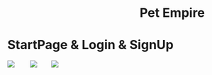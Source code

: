# &nbsp;&nbsp;&nbsp;&nbsp;&nbsp;&nbsp;&nbsp;&nbsp;&nbsp;&nbsp;&nbsp;&nbsp;&nbsp;&nbsp;&nbsp;&nbsp;&nbsp;&nbsp;&nbsp;&nbsp;&nbsp;&nbsp;&nbsp;&nbsp;&nbsp;&nbsp;&nbsp;&nbsp;&nbsp;&nbsp;&nbsp;&nbsp;&nbsp;&nbsp;&nbsp;&nbsp;&nbsp;&nbsp;&nbsp;&nbsp;&nbsp;&nbsp;&nbsp;&nbsp; Pet Empire
# StartPage & Login & SignUp
<img src="https://media.giphy.com/media/7q5RsM6gKTk6JoEnDr/giphy.gif"> &nbsp; &nbsp;&nbsp;&nbsp;&nbsp;&nbsp; <img src="https://media.giphy.com/media/PYzdg4RM96NqvkO19f/giphy.gif"> &nbsp; &nbsp;&nbsp;&nbsp;&nbsp;
<img src="https://media.giphy.com/media/o5cqUmO0NCcLZa4sFq/giphy.gif">

